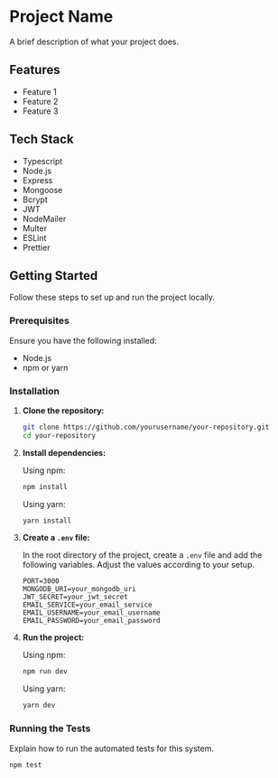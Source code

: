 # Project Name

A brief description of what your project does.

## Features

- Feature 1
- Feature 2
- Feature 3

## Tech Stack

- Typescript
- Node.js
- Express
- Mongoose
- Bcrypt
- JWT
- NodeMailer
- Multer
- ESLint
- Prettier

## Getting Started

Follow these steps to set up and run the project locally.

### Prerequisites

Ensure you have the following installed:

- Node.js
- npm or yarn

### Installation

1. **Clone the repository:**

   ```bash
   git clone https://github.com/yourusername/your-repository.git
   cd your-repository
   ```

2. **Install dependencies:**

   Using npm:

   ```bash
   npm install
   ```

   Using yarn:

   ```bash
   yarn install
   ```

3. **Create a `.env` file:**

   In the root directory of the project, create a `.env` file and add the following variables. Adjust the values according to your setup.

   ```env
   PORT=3000
   MONGODB_URI=your_mongodb_uri
   JWT_SECRET=your_jwt_secret
   EMAIL_SERVICE=your_email_service
   EMAIL_USERNAME=your_email_username
   EMAIL_PASSWORD=your_email_password
   ```

4. **Run the project:**

   Using npm:

   ```bash
   npm run dev
   ```

   Using yarn:

   ```bash
   yarn dev
   ```

### Running the Tests

Explain how to run the automated tests for this system.

```bash
npm test
```

